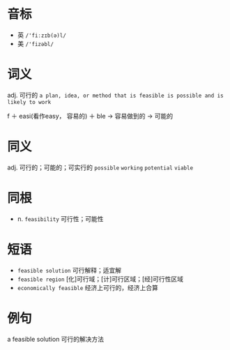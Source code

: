 # 音标

- 英 `/'fiːzɪb(ə)l/`
- 美 `/'fizəbl/`

# 词义

adj. 可行的
`a plan, idea, or method that is feasible is possible and is likely to work`



f ＋ easi(看作easy， 容易的) ＋ ble → 容易做到的 → 可能的

# 同义

adj. 可行的；可能的；可实行的
`possible` `working` `potential` `viable`

# 同根

- n. `feasibility` 可行性；可能性

# 短语

- `feasible solution` 可行解释；适宜解
- `feasible region` [化]可行域；[计]可行区域；[经]可行性区域
- `economically feasible` 经济上可行的，经济上合算

# 例句

a feasible solution
可行的解决方法


